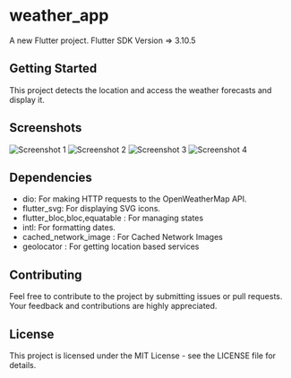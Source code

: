 # weather_app

A new Flutter project.
Flutter SDK Version => 3.10.5

## Getting Started

This project detects the location and access the weather forecasts and display it.

## Screenshots

![Screenshot 1](screenshots/screenshot_1.png)
![Screenshot 2](screenshots/screenshot_2.png)
![Screenshot 3](screenshots/screenshot_3.png)
![Screenshot 4](screenshots/screenshot_4.png)


## Dependencies
- dio: For making HTTP requests to the OpenWeatherMap API.
- flutter_svg: For displaying SVG icons.
- flutter_bloc,bloc,equatable : For managing states
- intl: For formatting dates.
- cached_network_image : For Cached Network Images
- geolocator : For getting location based services

## Contributing
Feel free to contribute to the project by submitting issues or pull requests. Your feedback and contributions are highly appreciated.

## License
This project is licensed under the MIT License - see the LICENSE file for details.